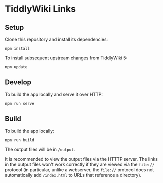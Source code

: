 # TiddlyWiki Links


## Setup

Clone this repository and install its dependencies:

```
npm install
```

To install subsequent upstream changes from TiddlyWiki 5:

```
npm update
```

## Develop

To build the app locally and serve it over HTTP:

```
npm run serve
```

## Build

To build the app locally:

```
npm run build
```

The output files will be in `/output`.

It is recommended to view the output files via the HTTTP server. The links in the output files won't work correctly if they are viewed via the `file://` protocol (in particular, unlike a webserver, the `file://` protocol does not automatically add `/index.html` to URLs that reference a directory).

